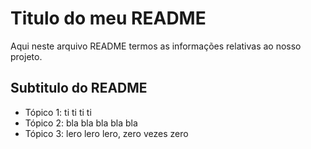 # Titulo do meu  README

Aqui neste arquivo README termos as informações relativas ao nosso projeto.

## Subtitulo do README

 - Tópico 1: ti ti ti ti
 - Tópico 2: bla bla bla bla bla
 - Tópico 3: lero lero lero, zero vezes zero